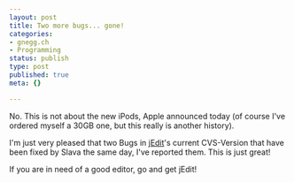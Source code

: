 ```yaml
---
layout: post
title: Two more bugs... gone!
categories:
- gnegg.ch
- Programming
status: publish
type: post
published: true
meta: {}

---
```

No. This is not about the new iPods, Apple announced today (of course I've ordered myself a 30GB one, but this really is another history).

I'm just very pleased that two Bugs in <a href="http://www.jedit.org">jEdit</a>'s current CVS-Version that have been fixed by Slava the same day, I've reported them. This is just great!

If you are in need of a good editor, go and get jEdit!
